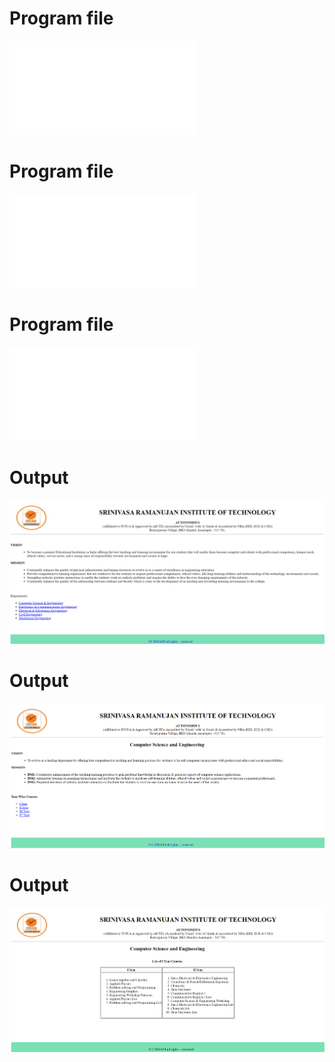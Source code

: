 # Program file
![HOME](HOME.html)

# Program file
![CSE](CSE.html)

# Program file
![CSE-I](CSE-I.html)

# Output
![Output(HOME)](Output(HOME).png)

# Output
![Output(CSE)](Output(CSE).png)

# Output
![Output(CSE-I)](Output(CSE-I).png)
